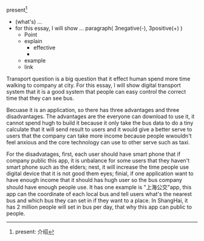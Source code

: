 present[^1]
- (what's) …
- for this essay, I will show …
  paragraph( 3negative(-), 3positive(+) )
  - Point
  - explain
    - effective
    - 
  - example
  - link





[^1]:present: 介绍

Transport question is a big question that it effect human spend more time walking to company at city. For this essay, I will show digital transport system that it is a good system that people can easy control the correct time that they can see bus.

Becuase it is an application, so there has three advantages and three disadvantages. The advantages are the everyone can download to use it, it cannot spend hugh to build it because it only take the bus data to do a tiny calculate that it will send result to users and it would give a better serve to users that the company can take more income because people wwouldn't feel anxious and the core technology can use to other serve such as taxi.

For the disadvatages, first, each user should have smart phone that if company public this app, it is unbalance for some users that they haven't smart phone such as the elders; nest, it will increase the time people use digital device that it is not good them eyes; finial, if one application want to have enough income that it should has hugh user so the bus company should have enough people use. It has one example is "上海公交"app, this app can the coordinate of each local bus and tell users what's the nearest bus and which bus they can set in if they want to a place. In ShangHai, it has 2 million people will set in bus per day, that why this app can public to people.
 
